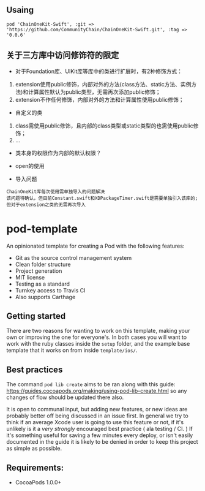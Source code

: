 ## Usaing
```
pod 'ChainOneKit-Swift', :git => 'https://github.com/CommunityChain/ChainOneKit-Swift.git', :tag => '0.0.6'
```


## 关于三方库中访问修饰符的限定

* 对于Foundation库、UIKit库等库中的类进行扩展时，有2种修饰方式：
 1. extension使用public修饰，内部对外的方法(class方法、static方法、实例方法)和计算属性默认为public类型，无需再次添加public修饰；
 2. extension不作任何修饰，内部对外的方法和计算属性使用public修饰；

* 自定义的类
 1. class需使用public修饰，且内部的class类型或static类型的也需使用public修饰；
 2. ...

 
* 类本身的权限作为内部的默认权限？ 

* open的使用

* 导入问题
```
ChainOneKit库每次使用需单独导入的问题解决
该问题待确认，但目前Constant.swift和XDPackageTimer.swift是需要单独引入该库的;
但对于extension之类的无需再次导入
```






pod-template
============

An opinionated template for creating a Pod with the following features:

- Git as the source control management system
- Clean folder structure
- Project generation
- MIT license
- Testing as a standard
- Turnkey access to Travis CI
- Also supports Carthage

## Getting started

There are two reasons for wanting to work on this template, making your own or improving the one for everyone's. In both cases you will want to work with the ruby classes inside the `setup` folder, and the example base template that it works on from inside `template/ios/`. 

## Best practices

The command `pod lib create` aims to be ran along with this guide: https://guides.cocoapods.org/making/using-pod-lib-create.html so any changes of flow should be updated there also.

It is open to communal input, but adding new features, or new ideas are probably better off being discussed in an issue first. In general we try to think if an average Xcode user is going to use this feature or not, if it's unlikely is it a _very strongly_ encouraged best practice ( ala testing / CI. ) If it's something useful for saving a few minutes every deploy, or isn't easily documented in the guide it is likely to be denied in order to keep this project as simple as possible.

## Requirements:

- CocoaPods 1.0.0+